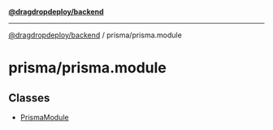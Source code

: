 [**@dragdropdeploy/backend**](../../README.md)

***

[@dragdropdeploy/backend](../../README.md) / prisma/prisma.module

# prisma/prisma.module

## Classes

- [PrismaModule](classes/PrismaModule.md)
